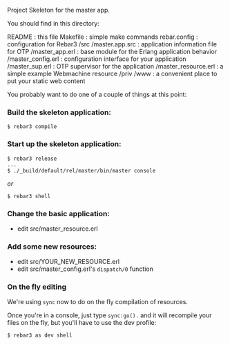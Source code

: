 Project Skeleton for the master app.

You should find in this directory:

README : this file
Makefile : simple make commands
rebar.config : configuration for Rebar3
/src
  /master.app.src : application information file for OTP
  /master_app.erl : base module for the Erlang application behavior
  /master_config.erl : configuration interface for your application
  /master_sup.erl : OTP supervisor for the application
  /master_resource.erl : a simple example Webmachine resource
/priv
  /www : a convenient place to put your static web content

You probably want to do one of a couple of things at this point:

### Build the skeleton application:

```
$ rebar3 compile
```

### Start up the skeleton application:
```
$ rebar3 release
...
$ ./_build/default/rel/master/bin/master console
```

*or*

```
$ rebar3 shell
```

### Change the basic application:
* edit src/master_resource.erl

### Add some new resources:
* edit src/YOUR_NEW_RESOURCE.erl
* edit src/master_config.erl's `dispatch/0` function

### On the fly editing

We're using `sync` now to do on the fly compilation of resources.

Once you're in a console, just type `sync:go().` and it will recompile
your files on the fly, but you'll have to use the dev profile:

```
$ rebar3 as dev shell
```


